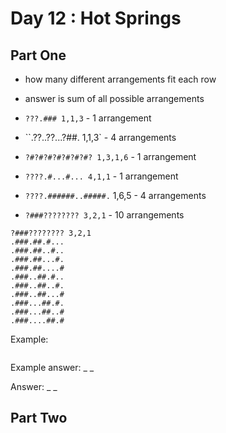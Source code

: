 # Day 12 : Hot Springs

## Part One

- how many different arrangements fit each row
- answer is sum of all possible arrangements

- `???.### 1,1,3` - 1 arrangement
- ``.??..??...?##. 1,1,3` - 4 arrangements
- `?#?#?#?#?#?#?#? 1,3,1,6` - 1 arrangement
- `????.#...#... 4,1,1` - 1 arrangement
- `????.######..#####.` 1,6,5 - 4 arrangements
- `?###???????? 3,2,1` - 10 arrangements

```
?###???????? 3,2,1
.###.##.#...
.###.##..#..
.###.##...#.
.###.##....#
.###..##.#..
.###..##..#.
.###..##...#
.###...##.#.
.###...##..#
.###....##.#
```


Example:

```

```

Example answer: _ _

Answer: _ _


## Part Two